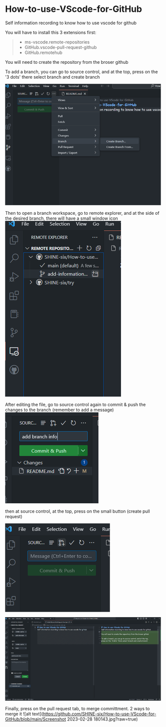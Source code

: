 # How-to-use-VScode-for-GitHub
Self information recording to know how to use vscode for github

You will have to install this 3 extensions first:
>- ms-vscode.remote-repositories
>- GitHub.vscode-pull-request-github
>- GitHub.remotehub

You will need to create the repository from the broser github


To add a branch, you can go to source control, and at the top, press on the '3 dots' there select branch and create branch

![alt text](https://github.com/SHINE-six/How-to-use-VScode-for-GitHub/blob/main/Screenshot_20230228_055209.png?raw=true)


Then to open a branch workspace, go to remote explorer, and at the side of the desired branch, there will have a small window icon
![alt text](https://github.com/SHINE-six/How-to-use-VScode-for-GitHub/blob/main/Screenshot_20230228_055523.png?raw=true)

After editing the file, go to source control again to commit & push the changes to the branch (remember to add a message)
![alt text](https://github.com/SHINE-six/How-to-use-VScode-for-GitHub/blob/main/Screenshot_20230228_060025.png?raw=true)

then at source control, at the top, press on the small button (create pull request)

![alt text](https://github.com/SHINE-six/How-to-use-VScode-for-GitHub/blob/main/Screenshot_20230228_060039.png?raw=true)

![alt text](https://github.com/SHINE-six/How-to-use-VScode-for-GitHub/blob/main/Screenshot_20230228_060102.png?raw=true)

Finally, press on the pull request tab, to merge committment. 2 ways to merge it
![alt text](https://github.com/SHINE-six/How-to-use-VScode-for-GitHub/blob/main/Screenshot 2023-02-28 180143.jpg?raw=true)
